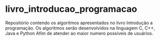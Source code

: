 # livro_introducao_programacao
Repositório contendo os algoritmos apresentados no livro Introdução a programação. Os algoritmos serão desenvolvidos na linguagem C, C++, Java e Python Afim de atender ao maior numero possíveis de usuários.
